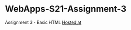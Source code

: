 # WebApps-S21-Assignment-3
Assignment 3 - Basic HTML
<a href="https://github.com/44-563-Web-Apps-S21/webapps-s21-assignment-3-AbdulSuboor-Syed.git">Hosted at</a>